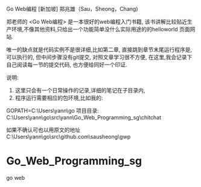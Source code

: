 Go Web编程
[新加坡] 郑兆雄（Sau，Sheong，Chang)

郑老师的 <Go Web编程> 是一本很好的web编程入门书籍,
该书讲解比较贴近生产环境,不像其他资料,只给出一个功能简单没什么实际用途的的helloworld 页面网站.

唯一的缺点就是代码实例不是很详细,比如第二章, 直接跳到章节末尾运行程序是,可以执行的, 但中间步骤没有git提交, 
对照文章学习很不方便, 在这里,我会记录下自己阅读每一节的提交代码, 也方便给同好一个印证.

说明:
1. 这里只会有一个日常操作的记录,详细的笔记在子目录内,
2. 程序运行需要相应的包环境,比如我的:

GOPATH=C:\Users\yann\go
项目目录:
C:\Users\yann\go\src\yann\Go_Web_Programming_sg\chitchat

 如果不确认可也以用原文的地址
C:\Users\yann\go\src\github.com\sausheong\gwp








# Go_Web_Programming_sg
go web 
